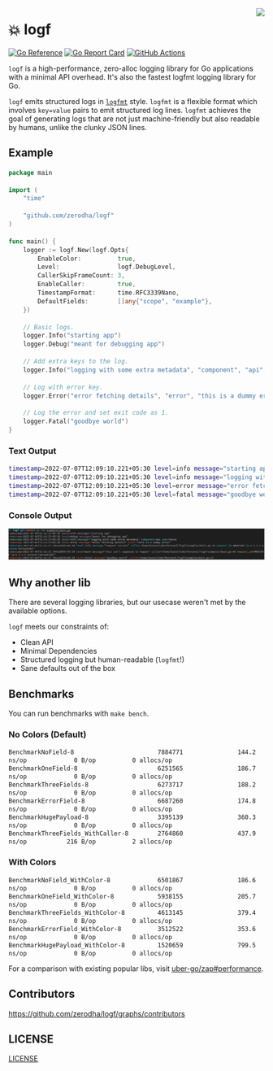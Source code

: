 <a href="https://zerodha.tech"><img src="https://zerodha.tech/static/images/github-badge.svg" align="right" /></a>

# 💥 logf

[![Go Reference](https://pkg.go.dev/badge/github.com/zerodha/logf.svg)](https://pkg.go.dev/github.com/zerodha/logf)
[![Go Report Card](https://goreportcard.com/badge/zerodha/logf)](https://goreportcard.com/report/zerodha/logf)
[![GitHub Actions](https://github.com/zerodha/logf/actions/workflows/build.yml/badge.svg)](https://github.com/zerodha/logf/actions/workflows/build.yml)

`logf` is a high-performance, zero-alloc logging library for Go applications with a minimal API overhead. It's also the fastest logfmt logging library for Go.

`logf` emits structured logs in [`logfmt`](https://brandur.org/logfmt) style. `logfmt` is a flexible format which involves `key=value` pairs to emit structured log lines. `logfmt` achieves the goal of generating logs that are not just machine-friendly but also readable by humans, unlike the clunky JSON lines.

## Example

```go
package main

import (
	"time"

	"github.com/zerodha/logf"
)

func main() {
	logger := logf.New(logf.Opts{
		EnableColor:          true,
		Level:                logf.DebugLevel,
		CallerSkipFrameCount: 3,
		EnableCaller:         true,
		TimestampFormat:      time.RFC3339Nano,
		DefaultFields:        []any{"scope", "example"},
	})

	// Basic logs.
	logger.Info("starting app")
	logger.Debug("meant for debugging app")

	// Add extra keys to the log.
	logger.Info("logging with some extra metadata", "component", "api", "user", "karan")

	// Log with error key.
	logger.Error("error fetching details", "error", "this is a dummy error")

	// Log the error and set exit code as 1.
	logger.Fatal("goodbye world")
}
```

### Text Output

```bash
timestamp=2022-07-07T12:09:10.221+05:30 level=info message="starting app"
timestamp=2022-07-07T12:09:10.221+05:30 level=info message="logging with some extra metadata" component=api user=karan
timestamp=2022-07-07T12:09:10.221+05:30 level=error message="error fetching details" error="this is a dummy error"
timestamp=2022-07-07T12:09:10.221+05:30 level=fatal message="goodbye world"
```

### Console Output

![](examples/screenshot.png)

## Why another lib

There are several logging libraries, but our usecase weren't met by the available options.

`logf` meets our constraints of:

- Clean API
- Minimal Dependencies
- Structured logging but human-readable (`logfmt`!)
- Sane defaults out of the box

## Benchmarks

You can run benchmarks with `make bench`.

### No Colors (Default)

```
BenchmarkNoField-8                       7884771               144.2 ns/op             0 B/op          0 allocs/op
BenchmarkOneField-8                      6251565               186.7 ns/op             0 B/op          0 allocs/op
BenchmarkThreeFields-8                   6273717               188.2 ns/op             0 B/op          0 allocs/op
BenchmarkErrorField-8                    6687260               174.8 ns/op             0 B/op          0 allocs/op
BenchmarkHugePayload-8                   3395139               360.3 ns/op             0 B/op          0 allocs/op
BenchmarkThreeFields_WithCaller-8        2764860               437.9 ns/op           216 B/op          2 allocs/op
```

### With Colors

```
BenchmarkNoField_WithColor-8             6501867               186.6 ns/op             0 B/op          0 allocs/op
BenchmarkOneField_WithColor-8            5938155               205.7 ns/op             0 B/op          0 allocs/op
BenchmarkThreeFields_WithColor-8         4613145               379.4 ns/op             0 B/op          0 allocs/op
BenchmarkErrorField_WithColor-8          3512522               353.6 ns/op             0 B/op          0 allocs/op
BenchmarkHugePayload_WithColor-8         1520659               799.5 ns/op             0 B/op          0 allocs/op
```

For a comparison with existing popular libs, visit [uber-go/zap#performance](https://github.com/uber-go/zap#performance).

## Contributors

https://github.com/zerodha/logf/graphs/contributors

## LICENSE

[LICENSE](./LICENSE)

